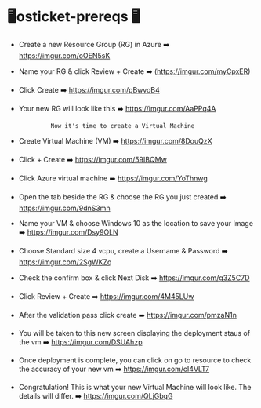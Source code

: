 #                                                                     🖥️osticket-prereqs 🖥️

- Create a new Resource Group (RG) in Azure ➡️
https://imgur.com/oOEN5sK

- Name your RG & click Review + Create ➡️
(https://imgur.com/myCpxER)

- Click Create ➡️
https://imgur.com/pBwvoB4

- Your new RG will look like this ➡️
https://imgur.com/AaPPq4A

               Now it's time to create a Virtual Machine
- Create Virtual Machine (VM) ➡️
https://imgur.com/8DouQzX

- Click + Create ➡️
https://imgur.com/59IBQMw

- Click Azure virtual machine ➡️
https://imgur.com/YoThnwg

- Open the tab beside the RG & choose the RG you just created ➡️
https://imgur.com/9dnS3mn

- Name your VM & choose Windows 10 as the location to save your Image ➡️
https://imgur.com/Dsy9OLN

- Choose Standard size 4 vcpu, create a Username & Password ➡️
https://imgur.com/2SgWKZq

- Check the confirm box & click Next Disk ➡️
https://imgur.com/g3Z5C7D

- Click Review + Create ➡️
https://imgur.com/4M45LUw

- After the validation pass click create ➡️
https://imgur.com/pmzaN1n

- You will be taken to this new screen displaying the deployment staus of the vm ➡️
https://imgur.com/DSUAhzp

- Once deployment is complete, you can click on go to resource to check the accuracy of your new vm ➡️
https://imgur.com/cI4VLT7

- Congratulation! This is what your new Virtual Machine will look like. The details will differ. ➡️
https://imgur.com/QLjGbqG
